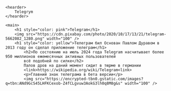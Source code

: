 <html>

<body>

    <hearder>
        Telegrym
    </hearder>

    <main>
        <h1 style="color: pink">Telegram</h1>
        <img src="https://cdn.pixabay.com/photo/2020/10/17/13/21/telegram-5662082_1280.png" width="100" />
        <h1 style="color: yellow">Телеграм бил Основан Павлом Дуравом в 2013 году он сделал приложение телеграм</h1>
            <h2>По состоянию на июль 2024 года Telegram насчитывает более 950 миллионов ежемесячных активных пользователей
            всё подобней по силке</h2>
            Палов дров на даний момент сидит в тюрме в германии
            <link>https://wikipedia.org/wiki/Telegram<link>
            <p>Главний знак телеграма в бета версии</p>
            <img src="https://encrypted-tbn0.gstatic.com/images?q=tbn:ANd9GcS45LHFKCexob-Z4fCLgvuw3AokG3lh0q8M8g&s" width="100" />
</html>
